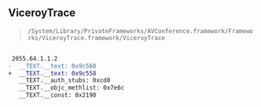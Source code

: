 ## ViceroyTrace

> `/System/Library/PrivateFrameworks/AVConference.framework/Frameworks/ViceroyTrace.framework/ViceroyTrace`

```diff

 2055.64.1.1.2
-  __TEXT.__text: 0x9c560
+  __TEXT.__text: 0x9c558
   __TEXT.__auth_stubs: 0xcd0
   __TEXT.__objc_methlist: 0x7e6c
   __TEXT.__const: 0x2190

```
